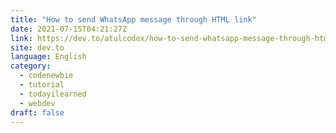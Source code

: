 ```yaml
---
title: "How to send WhatsApp message through HTML link"
date: 2021-07-15T04:21:27Z
link: https://dev.to/atulcodex/how-to-send-whatsapp-message-through-html-link-23f8?utm_medium=RSS&utm_source=news.12bit.vn
site: dev.to
language: English
category:
  - codenewbie
  - tutorial
  - todayilearned
  - webdev
draft: false
---
```

